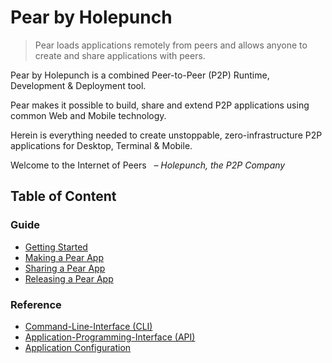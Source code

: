 # Pear by Holepunch

> Pear loads applications remotely from peers and allows anyone to create and share applications with peers.

Pear by Holepunch is a combined Peer-to-Peer (P2P) Runtime, Development & Deployment tool.

Pear makes it possible to build, share and extend P2P applications using common Web and Mobile technology.

Herein is everything needed to create unstoppable, zero-infrastructure P2P applications for Desktop, Terminal & Mobile.

Welcome to the Internet of Peers
&nbsp; _– Holepunch, the P2P Company_

## Table of Content

### Guide

* [Getting Started](./guide/getting-started.md)
* [Making a Pear App](./guide/making-a-pear-app.md)
* [Sharing a Pear App](./guide/sharing-a-pear-app.md)
* [Releasing a Pear App](./guide/releasing-a-pear-app.md)

### Reference

* [Command-Line-Interface (CLI)](./reference/cli.md)
* [Application-Programming-Interface (API)](./reference/api.md)
* [Application Configuration](./reference/configuration.md)